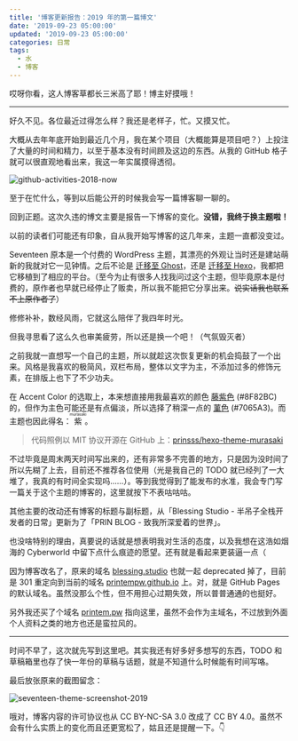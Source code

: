```yaml
---
title: '博客更新报告：2019 年的第一篇博文'
date: '2019-09-23 05:00:00'
updated: '2019-09-23 05:00:00'
categories: 日常
tags:
  - 水
  - 博客
---
```


哎呀你看，这人博客草都长三米高了耶！博主好摸哦！

-----

好久不见。各位最近过得怎么样？我还是老样子，忙。又摸又忙。

大概从去年年底开始到最近几个月，我在某个项目（大概能算是项目吧？）上投注了大量的时间和精力，以至于基本没有时间顾及这边的东西。从我的 GitHub 格子就可以很直观地看出来，我这一年实属摸得透彻。

![github-activities-2018-now](https://img.prin.studio/images/2019/09/23/github-activities-2018-now.png)

至于在忙什么，等到以后能公开的时候我会写一篇博客聊一聊的。

回到正题。这次久违的博文主要是报告一下博客的变化。**没错，我终于换主题啦！**

<!--more-->

以前的读者们可能还有印象，自从我开始写博客的这几年来，主题一直都没变过。

Seventeen 原本是一个付费的 WordPress 主题，其漂亮的外观让当时还是建站萌新的我就对它一见钟情。之后不论是 [迁移至 Ghost](https://prinsss.github.io/hello-ghost-goodbye-wordpress/)，还是 [迁移至 Hexo](https://prinsss.github.io/migrated-to-hexo/)，我都把它移植到了相应的平台。（至今为止有很多人找我问过这个主题，但毕竟原本是付费的，原作者也早就已经停止了贩卖，所以我不能把它分享出来。~~说实话我也联系不上原作者了~~）

修修补补，数经风雨，它就这么陪伴了我四年时光。

但我寻思看了这么久也审美疲劳，所以还是换一个吧！（气氛毁灭者）

之前我就一直想写一个自己的主题，所以就趁这次恢复更新的机会捣鼓了一个出来。风格是我喜欢的极简风，双栏布局，整体以文字为主，不添加过多的修饰元素，在排版上也下了不少功夫。

在 Accent Color 的选取上，本来想直接用我最喜欢的颜色 [藤紫色](https://irocore.com/fujimurasaki/) (#8F82BC) 的，但作为主色可能还是有点偏淡，所以选择了稍深一点的 [菫色](https://irocore.com/sumire-iro/) (#7065A3)。而主题也因此得名：<ruby>紫<rp>(</rp><rt>murasaki</rt><rp>)</rp></ruby>。

> 代码照例以 MIT 协议开源在 GitHub 上：[prinsss/hexo-theme-murasaki](https://github.com/prinsss/hexo-theme-murasaki/)

不过毕竟是周末两天时间写出来的，还有非常多不完善的地方，只是因为没时间了所以先糊了上去，目前还不推荐各位使用（光是我自己的 TODO 就已经列了一大堆了，我真的有时间全实现吗……）。等到我觉得到了能发布的水准，我会专门写一篇关于这个主题的博客的，这里就按下不表咕咕咕。

其他主要的改动还有博客的标题与副标题，从「Blessing Studio - 半吊子全栈开发者的日常」更新为了「PRIN BLOG - 致我所深爱着的世界」。

也没啥特别的理由，真要说的话就是想表明我对生活的态度，以及我想在这浩如烟海的 Cyberworld 中留下点什么痕迹的愿望。还有就是看起来更装逼一点（

因为博客改名了，原来的域名 [blessing.studio](https://blessing.studio) 也就一起 deprecated 掉了，目前是 301 重定向到当前的域名 [printempw.github.io](https://printempw.github.io) 上。对，就是 GitHub Pages 的默认域名。虽然没那么个性，但不用担心过期失效，所以普普通通的也挺好。

另外我还买了个域名 [printem.pw](https://printem.pw) 指向这里，虽然不会作为主域名，不过放到外面个人资料之类的地方也还是蛮拉风的。

-----

时间不早了，这次就先写到这里吧。其实我还有好多好多想写的东西，TODO 和草稿箱里也存了快一年份的草稿与话题，就是不知道什么时候能有时间写咯。

最后放张原来的截图留念：

![seventeen-theme-screenshot-2019](https://img.prin.studio/images/2019/09/23/seventeen-theme-screenshot-2019.png)

哦对，博客内容的许可协议也从 CC BY-NC-SA 3.0 改成了 CC BY 4.0。虽然不会有什么实质上的变化而且还更宽松了，姑且还是提醒一下。👇
